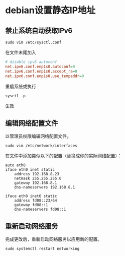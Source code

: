# debian设置静态IP地址

## 禁止系统自动获取IPv6

```shell
sudo vim /etc/sysctl.conf
```

在文件末尾加入

```ini
# disable ipv6 autoconf
net.ipv6.conf.enp1s0.autoconf=0
net.ipv6.conf.enp1s0.accept_ra=0
net.ipv6.conf.enp1s0.use_tempaddr=0
```

重启系统或执行

```shell
sysctl -p
```

生效

## 编辑网络配置文件

以管理员权限编辑网络配置文件。

```shell
sudo vim /etc/network/interfaces
```

在文件中添加类似以下的配置（替换成你的实际网络配置）：

```plaintext
auto eth0
iface eth0 inet static
    address 192.168.8.23
    netmask 255.255.255.0
    gateway 192.168.8.1
    dns-nameservers 192.168.8.1

iface eth0 inet6 static
    address fd08::23/64
    gateway fd08::1
    dns-nameservers fd08::1
```

## 重新启动网络服务

完成更改后，重新启动网络服务以应用新的配置。

```shell
sudo systemctl restart networking
```
